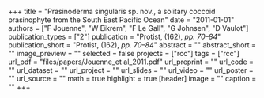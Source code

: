 +++
title = "Prasinoderma singularis sp. nov., a solitary coccoid prasinophyte from the South East Pacific Ocean"
date = "2011-01-01"
authors = ["F Jouenne", "W Eikrem", "F Le Gall", "G Johnsen", "D Vaulot"]
publication_types = ["2"]
publication = "Protist, (162), _pp. 70–84_"
publication_short = "Protist, (162), _pp. 70–84_"
abstract = ""
abstract_short = ""
image_preview = ""
selected = false
projects = ["rcc"]
tags = ["rcc"]
url_pdf = "files/papers/Jouenne_et al_2011.pdf"
url_preprint = ""
url_code = ""
url_dataset = ""
url_project = ""
url_slides = ""
url_video = ""
url_poster = ""
url_source = ""
math = true
highlight = true
[header]
image = ""
caption = ""
+++
